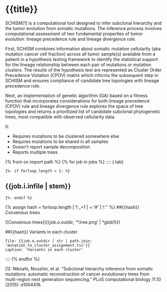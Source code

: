 # {{title}}

SCHISM[1] is a computational tool designed to infer subclonal hierarchy and the tumor evolution from somatic mutations. The inference process involves computational assessment of two fundamental properties of tumor evolution: lineage precedence rule and lineage divergence rule.

First, SCHISM combines information about somatic mutation cellularity (aka mutation cancer cell fraction) across all tumor sample(s) available from a patient in a hypothesis testing framework to identify the statistical support for the lineage relationship between each pair of mutations or mutation clusters. The results of the hypothesis test are represented as Cluster Order Precedence Violation (CPOV) matrix which informs the subsequent step in SCHISM and ensures compliance of candidate tree topologies with lineage precedence rule.

Next, an implementation of genetic algorithm (GA) based on a fitness function that incorporates considerations for both lineage precedence (CPOV) rule and lineage divergence rule explores the space of tree topologies and returns a prioritized list of candidate subclonal phylogenetic trees, most compatible with observed cellularity data.

It:

- Requires mutations to be clustered somewhere else
- Requires mutations to be shared in all samples
- Doesn't report sample decomposition
- Reports multiple trees

{% from os import path %}
{% for job in jobs %}
:::: {.tab}

	{%- if forloop.length > 1: %}
## {{job.i.infile | stem}}
	{%- endif %}

{% assign hash = forloop.length | ?:_>1 | =:'#' | !:'' %}
##{{hash}} Consensus trees

![Consensus trees]({{job.o.outdir, '*.tree.png' | *glob1}})

##{{hash}} Variants in each cluster

```table
file: {{job.o.outdir | str | path.join: 'mutation_to_cluster_assignment.tsv'}}
caption: 'Variants in each cluster'
```

::::
{% endfor %}

[1]: Niknafs, Noushin, et al. "Subclonal hierarchy inference from somatic mutations: automatic reconstruction of cancer evolutionary trees from multi-region next generation sequencing." PLoS computational biology 11.10 (2015): e1004416.